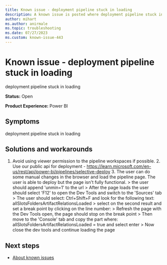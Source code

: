 ```yaml
---
title: Known issue - deployment pipeline stuck in loading
description: A known issue is posted where deployment pipeline stuck in loading
author: mihart
ms.author: anirmale
ms.topic: troubleshooting 
ms.date: 07/27/2023
ms.custom: known-issue-443
---
```


# Known issue - deployment pipeline stuck in loading
deployment pipeline stuck in loading

**Status:** Open

**Product Experience:** Power BI

## Symptoms
deployment pipeline stuck in loading

## Solutions and workarounds

1. Avoid using viewer permission to the pipeline workspaces if possible. 2. Use our public api for deployment - https://learn.microsoft.com/en-us/rest/api/power-bi/pipelines/selective-deploy 3. The user can do some manual changes in the browser and load the pipeline page. The user is able to deploy but the page isn't fully functional. > the user should append 'unmin=1' to the url > After the page loads the user should select 'F12' to open the Dev Tools and switch to the 'Sources' tab > The user should select: Ctrl+Shift+F and look for the following text: allSlotsFoldersArtifactRelationsLoaded > select on the second result and set a break point by clicking on the line number: > Refresh the page with the Dev Tools open, the page should stop on the break point > Then move to the 'Console' tab and copy the part where: allSlotsFoldersArtifactRelationsLoaded = true and select enter > Now close the dev tools and continue loading the page

## Next steps

- [About known issues](https://support.fabric.microsoft.com/known-issues)
